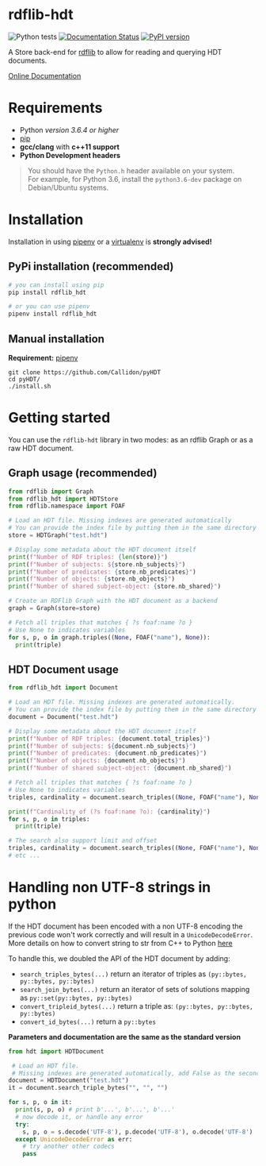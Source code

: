 # rdflib-hdt

![Python tests](https://github.com/RDFLib/rdflib-hdt/workflows/Python%20tests/badge.svg) [![Documentation Status](https://readthedocs.org/projects/pyhdt/badge/?version=latest)](https://callidon.github.io/pyHDT) [![PyPI version](https://badge.fury.io/py/hdt.svg)](https://badge.fury.io/py/hdt)

A Store back-end for [rdflib](https://github.com/RDFLib) to allow for reading and querying HDT documents.

[Online Documentation](https://rdflib.dev/rdflib-hdt/)

# Requirements

* Python *version 3.6.4 or higher*
* [pip](https://pip.pypa.io/en/stable/)
* **gcc/clang** with **c++11 support**
* **Python Development headers**
> You should have the `Python.h` header available on your system.   
> For example, for Python 3.6, install the `python3.6-dev` package on Debian/Ubuntu systems.

# Installation

Installation in using [pipenv](https://github.com/pypa/pipenv) or a [virtualenv](https://virtualenv.pypa.io/en/stable/) is **strongly advised!**

## PyPi installation (recommended)

```bash
# you can install using pip
pip install rdflib_hdt

# or you can use pipenv
pipenv install rdflib_hdt
```

## Manual installation

**Requirement:** [pipenv](https://github.com/pypa/pipenv) 

```
git clone https://github.com/Callidon/pyHDT
cd pyHDT/
./install.sh
```

# Getting started

You can use the `rdflib-hdt` library in two modes: as an rdflib Graph or as a raw HDT document.

## Graph usage (recommended)

```python
from rdflib import Graph
from rdflib_hdt import HDTStore
from rdflib.namespace import FOAF

# Load an HDT file. Missing indexes are generated automatically
# You can provide the index file by putting them in the same directory than the HDT file.
store = HDTGraph("test.hdt")

# Display some metadata about the HDT document itself
print(f"Number of RDF triples: {len(store)}")
print(f"Number of subjects: ${store.nb_subjects}")
print(f"Number of predicates: {store.nb_predicates}")
print(f"Number of objects: {store.nb_objects}")
print(f"Number of shared subject-object: {store.nb_shared}")

# Create an RDFlib Graph with the HDT document as a backend
graph = Graph(store=store)

# Fetch all triples that matches { ?s foaf:name ?o }
# Use None to indicates variables
for s, p, o in graph.triples((None, FOAF("name"), None)):
  print(triple)
```

## HDT Document usage

```python
from rdflib_hdt import Document

# Load an HDT file. Missing indexes are generated automatically.
# You can provide the index file by putting them in the same directory than the HDT file.
document = Document("test.hdt")

# Display some metadata about the HDT document itself
print(f"Number of RDF triples: {document.total_triples}")
print(f"Number of subjects: ${document.nb_subjects}")
print(f"Number of predicates: {document.nb_predicates}")
print(f"Number of objects: {document.nb_objects}")
print(f"Number of shared subject-object: {document.nb_shared}")

# Fetch all triples that matches { ?s foaf:name ?o }
# Use None to indicates variables
triples, cardinality = document.search_triples((None, FOAF("name"), None))

print(f"Cardinality of (?s foaf:name ?o): {cardinality}")
for s, p, o in triples:
  print(triple)

# The search also support limit and offset
triples, cardinality = document.search_triples((None, FOAF("name"), None), limit=10, offset=100)
# etc ...
```

# Handling non UTF-8 strings in python

If the HDT document has been encoded with a non UTF-8 encoding the previous code won't work correctly and will result in a `UnicodeDecodeError`.
More details on how to convert string to str from C++ to Python [here](https://pybind11.readthedocs.io/en/stable/advanced/cast/strings.html)

To handle this, we doubled the API of the HDT document by adding:
- `search_triples_bytes(...)` return an iterator of triples as `(py::bytes, py::bytes, py::bytes)`
- `search_join_bytes(...)` return an iterator of sets of solutions mapping as `py::set(py::bytes, py::bytes)`
- `convert_tripleid_bytes(...)` return a triple as: `(py::bytes, py::bytes, py::bytes)`
- `convert_id_bytes(...)` return a `py::bytes`

**Parameters and documentation are the same as the standard version**

```python
from hdt import HDTDocument

 # Load an HDT file.
 # Missing indexes are generated automatically, add False as the second argument to disable them
document = HDTDocument("test.hdt")
it = document.search_triple_bytes("", "", "")

for s, p, o in it:
  print(s, p, o) # print b'...', b'...', b'...'
  # now decode it, or handle any error
  try:
    s, p, o = s.decode('UTF-8'), p.decode('UTF-8'), o.decode('UTF-8')
  except UnicodeDecodeError as err:
    # try another other codecs
    pass
```
